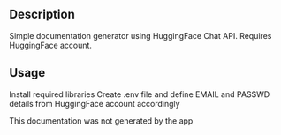 ## Description
Simple documentation generator using HuggingFace Chat API. Requires HuggingFace account.

## Usage
Install required libraries
Create .env file and define EMAIL and PASSWD details from HuggingFace account accordingly

This documentation was not generated by the app
